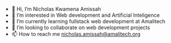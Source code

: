 - 👋 Hi, I’m Nicholas Kwamena Amissah
- 👀 I’m interested in Web development and Artificial Inteligence
- 🌱 I’m currently learning fullstack web development at Amalitech
- 💞️ I’m looking to collaborate on web development projects
- 📫 How to reach me nicholas.amissah@amalitech.org

<!---
N-Amissah/N-Amissah is a ✨ special ✨ repository because its `README.md` (this file) appears on your GitHub profile.
You can click the Preview link to take a look at your changes.
--->
